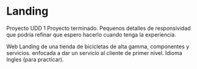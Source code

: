 # Landing
Proyecto UDD 1
Proyecto terminado.
Pequenos detalles de responsividad que podria refinar que espero hacerlo cuando tenga la experiencia.

Web Landing de una tienda de bicicletas de alta gamma, componentes y servicios.
enfocada a dar un servicio al cliente de primer nivel.
Idioma Ingles (para practicar).

